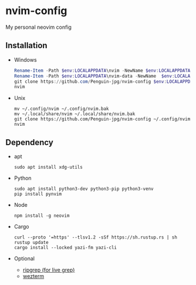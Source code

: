 # nvim-config

My personal neovim config

## Installation

- Windows

  ```powershell
  Rename-Item -Path $env:LOCALAPPDATA\nvim -NewName $env:LOCALAPPDATA\nvim.bak
  Rename-Item -Path $env:LOCALAPPDATA\nvim-data -NewName  $env:LOCALAPPDATA\nvim-data.bak
  git clone https://github.com/Penguin-jpg/nvim-config $env:LOCALAPPDATA\nvim
  nvim
  ```

- Unix

  ```shell
  mv ~/.config/nvim ~/.config/nvim.bak
  mv ~/.local/share/nvim ~/.local/share/nvim.bak
  git clone https://github.com/Penguin-jpg/nvim-config ~/.config/nvim
  nvim
  ```

## Dependency

- apt

  ```shell
  sudo apt install xdg-utils
  ```

- Python

  ```shell
  sudo apt install python3-dev python3-pip python3-venv
  pip install pynvim
  ```

- Node

  ```shell
  npm install -g neovim
  ```

- Cargo
  ```shell
  curl --proto '=https' --tlsv1.2 -sSf https://sh.rustup.rs | sh
  rustup update
  cargo install --locked yazi-fm yazi-cli
  ```
- Optional
  - [ripgrep (for live grep)](https://github.com/BurntSushi/ripgrep)
  - [wezterm](https://wezfurlong.org/wezterm/index.html)

